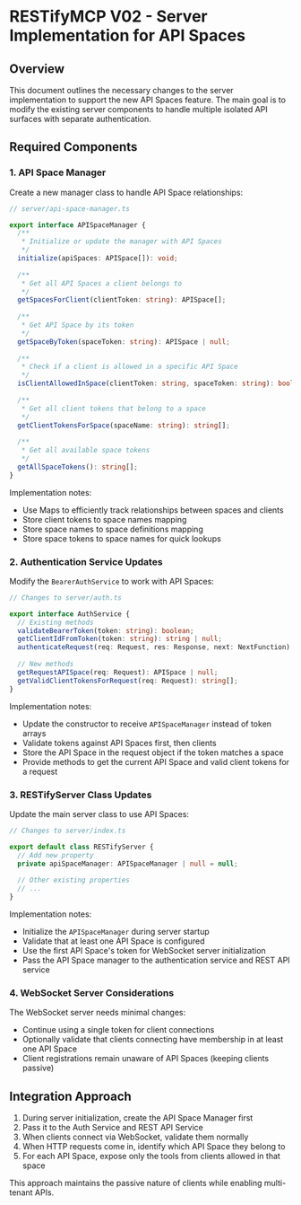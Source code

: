 # RESTifyMCP V02 - Server Implementation for API Spaces

## Overview

This document outlines the necessary changes to the server implementation to support the new API Spaces feature. The main goal is to modify the existing server components to handle multiple isolated API surfaces with separate authentication.

## Required Components

### 1. API Space Manager

Create a new manager class to handle API Space relationships:

```typescript
// server/api-space-manager.ts

export interface APISpaceManager {
  /**
   * Initialize or update the manager with API Spaces
   */
  initialize(apiSpaces: APISpace[]): void;
  
  /**
   * Get all API Spaces a client belongs to
   */
  getSpacesForClient(clientToken: string): APISpace[];
  
  /**
   * Get API Space by its token
   */
  getSpaceByToken(spaceToken: string): APISpace | null;
  
  /**
   * Check if a client is allowed in a specific API Space
   */
  isClientAllowedInSpace(clientToken: string, spaceToken: string): boolean;
  
  /**
   * Get all client tokens that belong to a space
   */
  getClientTokensForSpace(spaceName: string): string[];
  
  /**
   * Get all available space tokens
   */
  getAllSpaceTokens(): string[];
}
```

Implementation notes:
- Use Maps to efficiently track relationships between spaces and clients
- Store client tokens to space names mapping
- Store space names to space definitions mapping
- Store space tokens to space names for quick lookups

### 2. Authentication Service Updates

Modify the `BearerAuthService` to work with API Spaces:

```typescript
// Changes to server/auth.ts

export interface AuthService {
  // Existing methods
  validateBearerToken(token: string): boolean;
  getClientIdFromToken(token: string): string | null;
  authenticateRequest(req: Request, res: Response, next: NextFunction): void;
  
  // New methods
  getRequestAPISpace(req: Request): APISpace | null;
  getValidClientTokensForRequest(req: Request): string[];
}
```

Implementation notes:
- Update the constructor to receive `APISpaceManager` instead of token arrays
- Validate tokens against API Spaces first, then clients
- Store the API Space in the request object if the token matches a space
- Provide methods to get the current API Space and valid client tokens for a request

### 3. RESTifyServer Class Updates

Update the main server class to use API Spaces:

```typescript
// Changes to server/index.ts

export default class RESTifyServer {
  // Add new property
  private apiSpaceManager: APISpaceManager | null = null;
  
  // Other existing properties
  // ...
}
```

Implementation notes:
- Initialize the `APISpaceManager` during server startup
- Validate that at least one API Space is configured
- Use the first API Space's token for WebSocket server initialization
- Pass the API Space manager to the authentication service and REST API service

### 4. WebSocket Server Considerations

The WebSocket server needs minimal changes:

- Continue using a single token for client connections
- Optionally validate that clients connecting have membership in at least one API Space
- Client registrations remain unaware of API Spaces (keeping clients passive)

## Integration Approach

1. During server initialization, create the API Space Manager first
2. Pass it to the Auth Service and REST API Service
3. When clients connect via WebSocket, validate them normally
4. When HTTP requests come in, identify which API Space they belong to
5. For each API Space, expose only the tools from clients allowed in that space

This approach maintains the passive nature of clients while enabling multi-tenant APIs.
